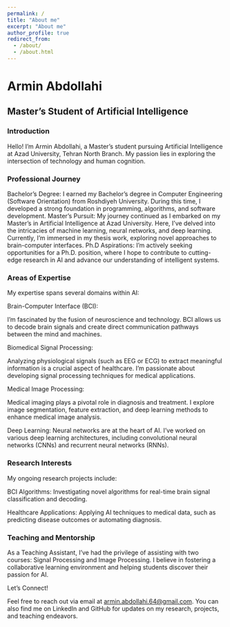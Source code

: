 ```yaml
---
permalink: /
title: "About me"
excerpt: "About me"
author_profile: true
redirect_from: 
  - /about/
  - /about.html
---
```



<h1>Armin Abdollahi</h1>
<h2>Master’s Student of Artificial Intelligence</h2>

<h3>Introduction</h3>

Hello! I’m Armin Abdollahi, a Master’s student pursuing Artificial Intelligence at Azad University, Tehran North Branch. My passion lies in exploring the intersection of technology and human cognition.


<h3>Professional Journey</h3>

Bachelor’s Degree: I earned my Bachelor’s degree in Computer Engineering (Software Orientation) from Roshdiyeh University. During this time, I developed a strong foundation in programming, algorithms, and software development.
Master’s Pursuit: My journey continued as I embarked on my Master’s in Artificial Intelligence at Azad University. Here, I’ve delved into the intricacies of machine learning, neural networks, and deep learning. Currently, I’m immersed in my thesis work, exploring novel approaches to brain-computer interfaces.
Ph.D Aspirations: I’m actively seeking opportunities for a Ph.D. position, where I hope to contribute to cutting-edge research in AI and advance our understanding of intelligent systems.


<h3>Areas of Expertise</h3>
My expertise spans several domains within AI:

Brain-Computer Interface (BCI):

I’m fascinated by the fusion of neuroscience and technology. BCI allows us to decode brain signals and create direct communication pathways between the mind and machines.

Biomedical Signal Processing:

Analyzing physiological signals (such as EEG or ECG) to extract meaningful information is a crucial aspect of healthcare. I’m passionate about developing signal processing techniques for medical applications.

Medical Image Processing:

Medical imaging plays a pivotal role in diagnosis and treatment. I explore image segmentation, feature extraction, and deep learning methods to enhance medical image analysis.

Deep Learning:
Neural networks are at the heart of AI. I’ve worked on various deep learning architectures, including convolutional neural networks (CNNs) and recurrent neural networks (RNNs).


<h3>Research Interests</h3>
My ongoing research projects include:

BCI Algorithms: Investigating novel algorithms for real-time brain signal classification and decoding.

Healthcare Applications: Applying AI techniques to medical data, such as predicting disease outcomes or automating diagnosis.

<h3>Teaching and Mentorship</h3>
As a Teaching Assistant, I’ve had the privilege of assisting with two courses: Signal Processing and Image Processing. I believe in fostering a collaborative learning environment and helping students discover their passion for AI.


Let’s Connect!

Feel free to reach out via email at armin.abdollahi.64@gmail.com. You can also find me on LinkedIn and GitHub for updates on my research, projects, and teaching endeavors.
